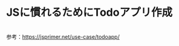 <h1>JSに慣れるためにTodoアプリ作成</h1><br>
<div>参考：<a href="https://jsprimer.net/use-case/todoapp/">https://jsprimer.net/use-case/todoapp/</a></div>
